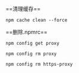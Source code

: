 
 
==清理缓存==
```
npm cache clean --force
```
==删除.npmrc==
```
npm config get proxy
```

```
npm config rm proxy
```

```
npm config rm https-proxy
```